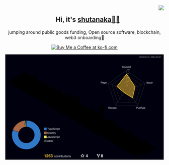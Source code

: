 <img align="right" src="https://visitor-badge.laobi.icu/badge?page_id=tnkshuuhei.tnkshuuhei" />

<div align="center">
  <h2>　Hi, it's <span ><a href="https://twitter.com/shutanaka_jp" target="_blank">shutanaka🙋‍♂️</a></span>　</h2> 
  <p>jumping around public goods funding, Open source software, blockchain, web3 onboarding🌱</p>
  <a href='https://ko-fi.com/shutanaka' target='_blank'><img height='36' style='border:0px;height:36px;' src='https://storage.ko-fi.com/cdn/kofi2.png?v=3' border='0' alt='Buy Me a Coffee at ko-fi.com' /></a>
</div>

![](./profile-3d-contrib/profile-night-rainbow.svg)
